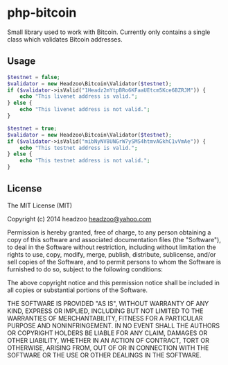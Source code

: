 php-bitcoin
===========

Small library used to work with Bitcoin. Currently only contains a single class which validates Bitcoin addresses.

Usage
-----

```php
$testnet = false;
$validator = new Headzoo\Bitcoin\Validator($testnet);
if ($validator->isValid("1Headz2mYtpBRo6KFaaUEtcm5Kce6BZRJM")) {
    echo "This livenet address is valid.";
} else {
    echo "This livenet address is not valid.";
}

$testnet = true;
$validator = new Headzoo\Bitcoin\Validator($testnet);
if ($validator->isValid("mibNyNV8UNGrW7ySMS4htmvAGkhC1vVmAe")) {
    echo "This testnet address is valid.";
} else {
    echo "This testnet address is not valid.";
}
```

License
-------

The MIT License (MIT)

Copyright (c) 2014 headzoo <headzoo@yahoo.com>

Permission is hereby granted, free of charge, to any person obtaining a copy
of this software and associated documentation files (the "Software"), to deal
in the Software without restriction, including without limitation the rights
to use, copy, modify, merge, publish, distribute, sublicense, and/or sell
copies of the Software, and to permit persons to whom the Software is
furnished to do so, subject to the following conditions:

The above copyright notice and this permission notice shall be included in
all copies or substantial portions of the Software.

THE SOFTWARE IS PROVIDED "AS IS", WITHOUT WARRANTY OF ANY KIND, EXPRESS OR
IMPLIED, INCLUDING BUT NOT LIMITED TO THE WARRANTIES OF MERCHANTABILITY,
FITNESS FOR A PARTICULAR PURPOSE AND NONINFRINGEMENT. IN NO EVENT SHALL THE
AUTHORS OR COPYRIGHT HOLDERS BE LIABLE FOR ANY CLAIM, DAMAGES OR OTHER
LIABILITY, WHETHER IN AN ACTION OF CONTRACT, TORT OR OTHERWISE, ARISING FROM,
OUT OF OR IN CONNECTION WITH THE SOFTWARE OR THE USE OR OTHER DEALINGS IN
THE SOFTWARE.